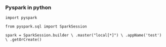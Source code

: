 ### Pyspark in python

`import pyspark`

`from pyspark.sql import SparkSession`

`spark = SparkSession.builder \
	    .master("local[*]") \
	    .appName('test') \
      .getOrCreate()`

